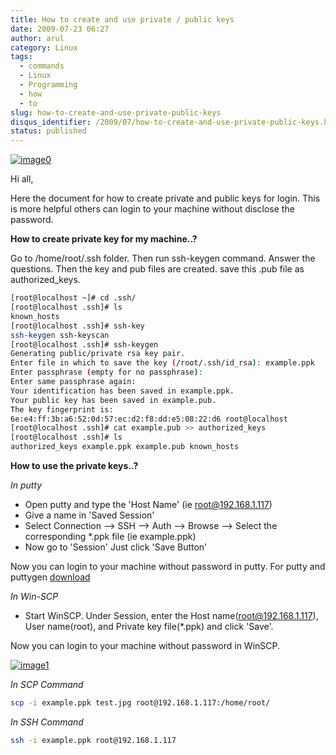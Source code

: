 ```yaml
---
title: How to create and use private / public keys
date: 2009-07-23 06:27
author: arul
category: Linux
tags:
  - commands
  - Linux
  - Programming
  - how
  - to
slug: how-to-create-and-use-private-public-keys
disqus_identifier: /2009/07/how-to-create-and-use-private-public-keys.html
status: published
---
```


[![image0](http://2.bp.blogspot.com/_Tq9uaJI0Xww/SmhV6r4dTlI/AAAAAAAAFIM/74M6AzeYa_w/s400/puttygen.jpg)](http://2.bp.blogspot.com/_Tq9uaJI0Xww/SmhV6r4dTlI/AAAAAAAAFIM/74M6AzeYa_w/s1600-h/puttygen.jpg)

Hi all,

Here the document for how to create private and public keys for login.
This is more helpful others can login to your machine without disclose
the password.

**How to create private key for my machine..?**

Go to /home/root/.ssh folder. Then run ssh-keygen command. Answer the
questions. Then the key and pub files are created. save this .pub file
as authorized_keys.

``` bash
[root@localhost ~]# cd .ssh/
[root@localhost .ssh]# ls
known_hosts
[root@localhost .ssh]# ssh-key
ssh-keygen ssh-keyscan
[root@localhost .ssh]# ssh-keygen
Generating public/private rsa key pair.
Enter file in which to save the key (/root/.ssh/id_rsa): example.ppk
Enter passphrase (empty for no passphrase):
Enter same passphrase again:
Your identification has been saved in example.ppk.
Your public key has been saved in example.pub.
The key fingerprint is:
6e:e4:ff:3b:a6:52:0d:57:ec:d2:f8:dd:e5:08:22:d6 root@localhost
[root@localhost .ssh]# cat example.pub >> authorized_keys
[root@localhost .ssh]# ls
authorized_keys example.ppk example.pub known_hosts
```

**How to use the private keys..?**

*In putty*

-   Open putty and type the \'Host Name\' (ie <root@192.168.1.117>)
-   Give a name in \'Saved Session\'
-   Select Connection \--\> SSH \--\> Auth \--\> Browse \--\> Select the
    corresponding \*.ppk file (ie example.ppk)
-   Now go to \'Session\' Just click \'Save Button\'

Now you can login to your machine without password in putty. For putty
and puttygen
[download](http://www.chiark.greenend.org.uk/~sgtatham/putty/download.html)

*In Win-SCP*

-   Start WinSCP. Under Session, enter the Host
    name(<root@192.168.1.117>), User name(root), and Private key
    file(\*.ppk) and click \'Save\'.

Now you can login to your machine without password in WinSCP.

[![image1](http://1.bp.blogspot.com/_Tq9uaJI0Xww/SmhWF1yTZXI/AAAAAAAAFIU/CEsMmDSIw6U/s400/privatekey.jpg)](http://1.bp.blogspot.com/_Tq9uaJI0Xww/SmhWF1yTZXI/AAAAAAAAFIU/CEsMmDSIw6U/s1600-h/privatekey.jpg)

*In SCP Command*

``` bash
scp -i example.ppk test.jpg root@192.168.1.117:/home/root/
```

*In SSH Command*

``` bash
ssh -i example.ppk root@192.168.1.117
```
